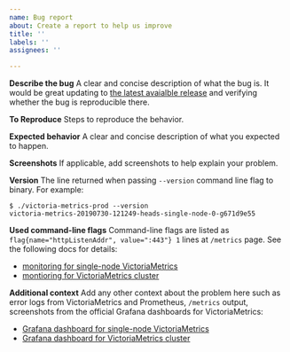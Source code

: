 ```yaml
---
name: Bug report
about: Create a report to help us improve
title: ''
labels: ''
assignees: ''

---
```


**Describe the bug**
A clear and concise description of what the bug is. It would be great updating to [the latest avaialble release](https://github.com/VictoriaMetrics/VictoriaMetrics/releases)
and verifying whether the bug is reproducible there.

**To Reproduce**
Steps to reproduce the behavior.

**Expected behavior**
A clear and concise description of what you expected to happen.

**Screenshots**
If applicable, add screenshots to help explain your problem.

**Version**
The line returned when passing `--version` command line flag to binary. For example:
```
$ ./victoria-metrics-prod --version
victoria-metrics-20190730-121249-heads-single-node-0-g671d9e55
```

**Used command-line flags**
Command-line flags are listed as `flag{name="httpListenAddr", value=":443"} 1` lines at `/metrics` page.
See the following docs for details:

* [monitoring for single-node VictoriaMetrics](https://github.com/VictoriaMetrics/VictoriaMetrics/blob/master/README.md#monitoring)
* [montioring for VictoriaMetrics cluster](https://github.com/VictoriaMetrics/VictoriaMetrics/blob/cluster/README.md#monitoring)

**Additional context**
Add any other context about the problem here such as error logs from VictoriaMetrics and Prometheus,
`/metrics` output, screenshots from the official Grafana dashboards for VictoriaMetrics:

* [Grafana dashboard for single-node VictoriaMetrics](https://grafana.com/dashboards/10229)
* [Grafana dashboard for VictoriaMetrics cluster](https://grafana.com/grafana/dashboards/11176)
